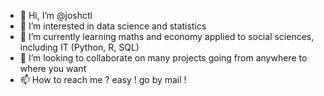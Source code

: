- 👋 Hi, I’m @joshctl
- 👀 I’m interested in data science and statistics
- 🌱 I’m currently learning maths and economy applied to social sciences, including IT (Python, R, SQL)
- 💞️ I’m looking to collaborate on many projects going from anywhere to where you want 
- 📫 How to reach me ? easy ! go by mail !

<!---
joshctl/joshctl is a ✨ special ✨ repository because its `README.md` (this file) appears on your GitHub profile.
You can click the Preview link to take a look at your changes.
--->

